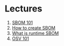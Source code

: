 # Lectures

1. [SBOM 101](./sbom_101.md)
2. [How to create SBOM](./how_to_create_sbom.md)
3. [What is runtime SBOM](./why_runtime_sbom_is_better.md)
4. [OSV 101](./osv_101.md)
